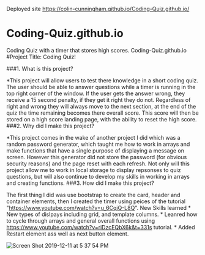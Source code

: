 Deployed site  https://colin-cunningham.github.io/Coding-Quiz.github.io/

# Coding-Quiz.github.io
Coding Quiz with a timer that stores high scores.
Coding-Quiz.github.io
#Project Title: Coding Quiz!

###1. What is this project?

*This project will allow users to test there knowledge in a short coding quiz. The user should be able to answer questions while a timer is running in the top right corner of the window. If the user gets the answer wrong, they receive a 15 second penalty, if they get it right they do not. Regardless of right and wrong they will always move to the next section, at the end of the quiz the time remaining becomes there overall score. This score will then be stored on a high score landing page, with the ability to reset the high score. 
###2. Why did I make this project?

*This project comes in the wake of another project I did which was a random password generator, which taught me how to work in arrays and make functions that have a single purpose of displaying a message on screen. However this generator did not store the password (for obvious security reasons) and the page reset with each refresh. Not only will this project allow me to work in local storage to display repsonses to quiz questions, but will also continue to develop my skills in working in arrays and creating functions.
###3. How did I make this project?

The first thing I did was use bootstrap to create the card, header and container elements, then I created the timer using peices of the tutorial "https://www.youtube.com/watch?v=u_6CqjQ-L8Q".
New Skills learned * New types of dislpays including grid, and template columns. * Leanred how to cycle through arrays and general overall functions using https://www.youtube.com/watch?v=riDzcEQbX6k&t=331s tutorial. * Added Restart element ass well as next button element.

![Screen Shot 2019-12-11 at 5 37 54 PM](https://user-images.githubusercontent.com/56040246/70666668-1cccfb80-1c3d-11ea-80a7-94e4369c96c5.png)



